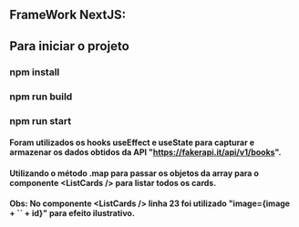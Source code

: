 ## FrameWork NextJS:

## Para iniciar o projeto
### npm install
### npm run build
### npm run start

#### Foram utilizados os hooks useEffect e useState para capturar e armazenar os dados obtidos da API "https://fakerapi.it/api/v1/books".
#### Utilizando o método .map para passar os objetos da array para o componente \<ListCards \/\> para listar todos os cards. 
#### Obs: No componente \<ListCards \/\> linha 23 foi utilizado "image={image + `` + id}" para efeito ilustrativo.
